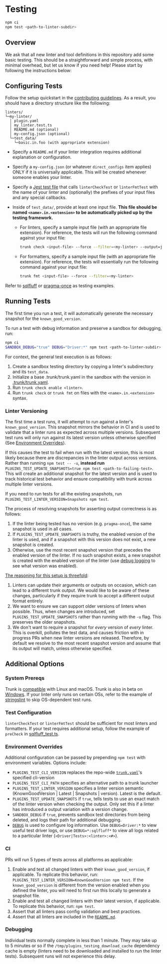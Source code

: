 # Testing

```bash
npm ci
npm test <path-to-linter-subdir>
```

## Overview

We ask that all new linter and tool definitions in this repository add some basic testing. This
should be a straightforward and simple process, with minimal overhead, but let us know if you need
help! Please start by following the instructions below:

## Configuring Tests

Follow the setup quickstart in the [contributing guidelines](../CONTRIBUTING.md). As a result, you
should have a directory structure like the following:

```text
linters/
└─my-linter/
  │ plugin.yaml
  │ my_linter.test.ts
  │ README.md (optional)
  │ my-config.json (optional)
  └─test_data/
    └─basic.in.foo (with appropriate extension)
```

- Specify a `README.md` if your linter integration requires additional explanation or configuration.
- Specify a `my-config.json` (or whatever `direct_configs` item applies) ONLY if it is universally
  applicable. This will be created whenever someone enables your linter.
- Specify a [Jest test file](../repo-tools/linter-test-helper/linter_sample.test.ts) that calls
  `linterCheckTest` or `linterFmtTest` with the name of your linter and (optionally) the prefixes of
  your input files and any special callbacks.
- Inside of `test_data/`, provide at least one input file. **This file should be named
  `<name>.in.<extension>` to be automatically picked up by the testing framework.**

  - For linters, specify a sample input file (with an appropriate file extension). For reference,
    the tests will run the following command against your input file:

    ```bash
    trunk check <input-file> --force --filter=<my-linter> --output=json
    ```

  - For formatters, specify a sample input file (with an appropriate file extension). For reference,
    the tests will essentially run the following command against your input file:

    ```bash
    trunk fmt <input-file> --force --filter=<my-linter>
    ```

Refer to [sqlfluff](../linters/sqlfluff/sqlfluff.test.ts) or
[pragma-once](../linters/pragma-once/pragma_once.test.ts) as testing examples.

## Running Tests

The first time you run a test, it will automatically generate the necessary snapshot for the
`known_good_version`.

To run a test with debug information and preserve a sandbox for debugging, run:

```bash
npm ci
SANDBOX_DEBUG="true" DEBUG="Driver:*" npm test <path-to-linter-subdir>
```

For context, the general test execution is as follows:

1. Create a sandbox testing directory by copying a linter's subdirectory and its `test_data`.
2. Initialize a base .trunk/trunk.yaml in the sandbox with the version in
   [.trunk/trunk.yaml](../.trunk/trunk.yaml).
3. Run `trunk check enable <linter>`.
4. Run `trunk check` or `trunk fmt` on files with the `<name>.in.<extension>` syntax.

### Linter Versioning

The first time a test runs, it will attempt to run against a linter's `known_good_version`. This
snapshot mirrors the behavior in CI and is used to validate that a linter runs as expected across
multiple versions. Subsequent test runs will only run against its latest version unless otherwise
specified (See [Environment Overrides](#environment-overrides)).

If this causes the test to fail when run with the latest version, this is most likely because there
are discrepancies in the linter output across versions. Rather than running `npm test -- -u`,
**instead run** `PLUGINS_TEST_UPDATE_SNAPSHOTS=true npm test <path-to-failing-test>`. This will
create an additional snapshot for the latest version and is used to track historical test behavior
and ensure compatibility with trunk across multiple linter versions.

If you need to run tests for all the existing snapshots, run
`PLUGINS_TEST_LINTER_VERSION=Snapshots npm test`.

The process of resolving snapshots for asserting output correctness is as follows:

1. If the linter being tested has no version (e.g. `pragma-once`), the same snapshot is used in all
   cases.
2. If `PLUGINS_TEST_UPDATE_SNAPSHOTS` is truthy, the enabled version of the linter is used, and if a
   snapshot with this version does not exist, a new snapshot is created.
3. Otherwise, use the most recent snapshot version that precedes the enabled version of the linter.
   If no such snapshot exists, a new snapshot is created with the enabled version of the linter (use
   [debug logging](#debugging) to see what version was enabled).

[The reasoning for this setup is threefold](https://trunk.io/blog/how-we-eliminate-tool-rot-and-confidently-upgrade-our-open-source-dependencies):

1. Linters can update their arguments or outputs on occasion, which can lead to a different trunk
   output. We would like to be aware of these changes, particularly if they require trunk to accept
   a different output format entirely.
2. We want to ensure we can support older versions of linters when possible. Thus, when changes are
   introduced, set `PLUGINS_TEST_UPDATE_SNAPSHOTS` rather than running with the `-u` flag. This
   preserves the older snapshots.
3. We don't want to require a snapshot for _every_ version of _every_ linter. This is overkill,
   pollutes the test data, and causes friction with in progress PRs when new linter versions are
   released. Therefore, by default we resolve to the most recent snapshot version and assume that
   its output will match, unless otherwise specified.

## Additional Options

### System Prereqs

Trunk is [compatible](https://docs.trunk.io/cli/compatibility) with Linux and macOS. Trunk is also
in beta on [Windows](https://docs.trunk.io/cli/windows-beta). If your linter only runs on certain
OSs, refer to the example of [stringslint](../linters/stringslint/stringslint.test.ts) to skip
OS-dependent test runs.

### Test Configuration

`linterCheckTest` or `linterFmtTest` should be sufficient for most linters and formatters. If your
test requires additional setup, follow the example of `preCheck` in
[sqlfluff_test.ts](../linters/sqlfluff/sqlfluff.test.ts).

### Environment Overrides

Additional configuration can be passed by prepending `npm test` with environment variables. Options
include:

- `PLUGINS_TEST_CLI_VERSION` replaces the repo-wide [`trunk.yaml`](../.trunk/trunk.yaml)'s specified
  cli-version
- `PLUGINS_TEST_CLI_PATH` specifies an alternative path to a trunk launcher
- `PLUGINS_TEST_LINTER_VERSION` specifies a linter version semantic (KnownGoodVersion | Latest |
  Snapshots | version). Latest is the default.
- `PLUGINS_TEST_UPDATE_SNAPSHOTS` if `true`, tells tests to use an exact match of the linter version
  when checking the output. Only set this if a linter has introduced a output variation with a
  version change.
- `SANDBOX_DEBUG` if `true`, prevents sandbox test directories from being deleted, and logs their
  path for additional debugging.
- [`DEBUG`](https://www.npmjs.com/package/debug) is used to configure log information. Use
  `DEBUG=Driver:*` to view useful test driver logs, or use `DEBUG=*:sqlfluff*` to view all logs
  related to a particular linter (`<Driver|Tests>:<linter>:<#>`).

### CI

PRs will run 5 types of tests across all platforms as applicable:

1. Enable and test all changed linters with their `known_good_version`, if applicable. To replicate
   this behavior, run: `PLUGINS_TEST_LINTER_VERSION=KnownGoodVersion npm test`. If the
   `known_good_version` is different from the version enabled when you defined the linter, you will
   need to first run this locally to generate a snapshot file.
2. Enable and test all changed linters with their latest version, if applicable. To replicate this
   behavior, run: `npm test`.
3. Assert that all linters pass config validation and best practices.
4. Assert that all linters are included in the [`README.md`](../README.md).

### Debugging

Individual tests normally complete in less than 1 minute. They may take up to 5 minutes or so if the
`/tmp/plugins_testing_download_cache` dependency cache is empty (linters need to be downloaded and
installed to run the linter tests). Subsequent runs will not experience this delay.
